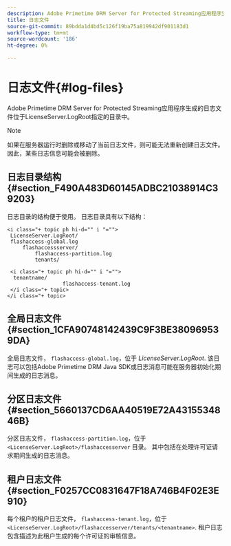 ```yaml
---
description: Adobe Primetime DRM Server for Protected Streaming应用程序生成的日志文件位于LicenseServer.LogRoot指定的目录中。
title: 日志文件
source-git-commit: 89bdda1d4bd5c126f19ba75a819942df901183d1
workflow-type: tm+mt
source-wordcount: '186'
ht-degree: 0%

---
```



# 日志文件{#log-files}

Adobe Primetime DRM Server for Protected Streaming应用程序生成的日志文件位于LicenseServer.LogRoot指定的目录中。

>[!NOTE]
>
>如果在服务器运行时删除或移动了当前日志文件，则可能无法重新创建日志文件。 因此，某些日志信息可能会被删除。

## 日志目录结构 {#section_F490A483D60145ADBC21038914C39203}

日志目录的结构便于使用。 日志目录具有以下结构：

```
<i class="+ topic ph hi-d="" i "="">
 LicenseServer.LogRoot/ 
 flashaccess-global.log 
     flashaccessserver/ 
         flashaccess-partition.log 
         tenants/ 
             
 <i class="+ topic ph hi-d="" i "="">
  tenantname/ 
                  flashaccess-tenant.log
 </i class="+ topic>
</i class="+ topic>
```

## 全局日志文件 {#section_1CFA90748142439C9F3BE380969539DA}

全局日志文件， `flashaccess-global.log`，位于 *LicenseServer.LogRoot*. 该日志可以包括Adobe Primetime DRM Java SDK或日志消息可能在服务器初始化期间生成的日志消息。

## 分区日志文件 {#section_5660137CD6AA40519E72A4315534846B}

分区日志文件， `flashaccess-partition.log`，位于 `<LicenseServer.LogRoot>/flashaccesserver` 目录。 其中包括在处理许可证请求期间生成的日志消息。

## 租户日志文件 {#section_F0257CC0831647F18A746B4F02E3E910}

每个租户的租户日志文件， `flashaccess-tenant.log`，位于 `<LicenseServer.LogRoot>/flashaccesserver/tenants/<tenantname>`. 租户日志包含描述为此租户生成的每个许可证的审核信息。
